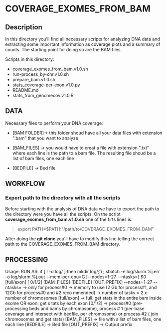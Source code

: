 # COVERAGE_EXOMES_FROM_BAM

<!-- /TOC -->

## Description

In this directory you'll find all necessary scripts for analyzing DNA data and extracting some important information as coverage plots and a summary of counts. The starting point for doing so are the BAM files. 

Scripts in this directory: 

* coverage_exomes_from_bam.v1.0.sh  
* run-process_by-chr.v1.0.sh
* prepare_bam.v1.0.sh              
* stats_coverage-per-exon.v1.0.py
* README.md                         
* stats_from_genomecov.v1.0.R

## DATA 

Necessary files to perform your DNA coverage:

* [BAM FOLDER]-> this folder shoud have all your data files with extension ".bam" that you want to analyze 

* [BAM_FILES] -> you would have to creat a file with extension ".txt" where each line is the path to a bam file. The resulting file shoud be a list of bam files, one each line

* [BEDFILE] -> Bed file


## WORKFLOW

### Export path to the directory with all the scripts

Before starting with the analysis of DNA data we have to export the path to the directory were you have all the scripts. On the script **coverage_exomes_from_bam.v1.0.sh** one of the firts lines is: 

> export PATH=$PATH:"/path/to/COVERAGE_EXOMES_FROM_BAM"

After doing the **git clone** you'll have to modify this line telling the correct path to the COVERAGE_EXOMES_FROM_BAM directory. 

## PROCESSING

Usage:
    RUN AS: if [ ! -d log/ ];then mkdir log/;fi ; sbatch -e log/slurm.%j.err -o 
log/slurm.%j.out --mem-per-cpu=<X>G [--nodes=1-27 --ntasks=<Y>] $0 [full/exon] [
0/1/2] [BAM_FILES] [BEDFILE] [OUT_PREFIX]
    --nodes=1-27 --ntasks=<Y> -> only for process#0
    <X> -> memory to use (2 Gb for process#1, and 12Gb for process#0 and #2 reco
mmended)
    <Y> -> number of tasks = 2 x number of chromosomes
    [full/exon] -> full: get stats in the entire bam inside exome OR exon: get s
tats by each exon
    [0/1/2] -> process#0 (pre-processing beds and bams by chromosome), process #
1 (per-base coverage and intersect with bedfile, per chromosome) or process #2 (
join chromosomes and get stats)
    [BAM_FILES] -> file with a list of bam files, one each line
    [BEDFILE] -> Bed file
    [OUT_PREFIX] -> Output prefix
